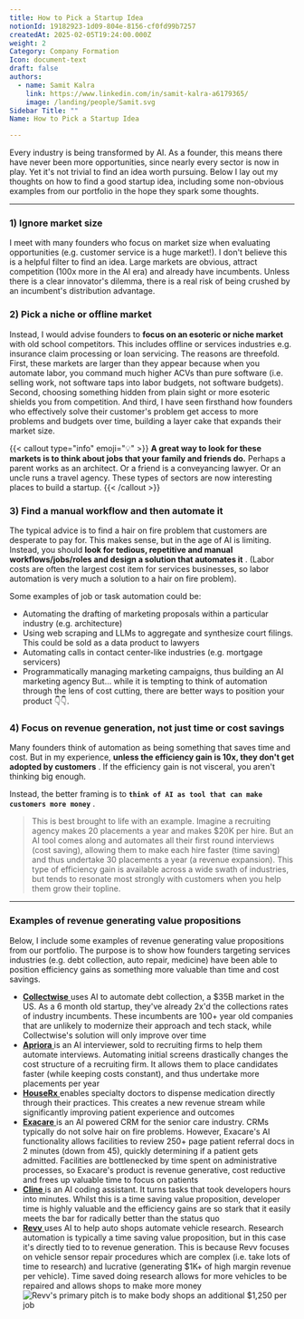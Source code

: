 ```yaml
---
title: How to Pick a Startup Idea
notionId: 19182923-1d09-804e-8156-cf0fd99b7257
createdAt: 2025-02-05T19:24:00.000Z
weight: 2
Category: Company Formation
Icon: document-text
draft: false
authors:
  - name: Samit Kalra
    link: https://www.linkedin.com/in/samit-kalra-a6179365/
    image: /landing/people/Samit.svg
Sidebar Title: ""
Name: How to Pick a Startup Idea

---
```




Every industry is being transformed by AI. As a founder, this means there have never been more opportunities, since nearly every sector is now in play. Yet it's not trivial to find an idea worth pursuing. Below I lay out my thoughts on how to find a good startup idea, including some non-obvious examples from our portfolio in the hope they spark some thoughts.

---


### 1) Ignore market size


I meet with many founders who focus on market size when evaluating opportunities (e.g. customer service is a huge market!). I don't believe this is a helpful filter to find an idea. Large markets are obvious, attract competition (100x more in the AI era) and already have incumbents. Unless there is a clear innovator's dilemma, there is a real risk of being crushed by an incumbent's distribution advantage.

###  **2) Pick a niche or offline market** 


Instead, I would advise founders to  **focus on an esoteric or niche market**  with old school competitors. This includes offline or services industries e.g. insurance claim processing or loan servicing. The reasons are threefold. First, these markets are larger than they appear because when you automate labor, you command much higher ACVs than pure software (i.e. selling work, not software taps into labor budgets, not software budgets). Second, choosing something hidden from plain sight or more esoteric shields you from competition. And third, I have seen firsthand how founders who effectively solve their customer's problem get access to more problems and budgets over time, building a layer cake that expands their market size.

{{< callout type="info" emoji="💡" >}}
 **A great way to look for these markets is to think about jobs that your family and friends do.**  Perhaps a parent works as an architect. Or a friend is a conveyancing lawyer. Or an uncle runs a travel agency. These types of sectors are now interesting places to build a startup.
{{< /callout >}}


###  **3) Find a manual workflow and then automate it** 


The typical advice is to find a hair on fire problem that customers are desperate to pay for. This makes sense, but in the age of AI is limiting. Instead, you should  **look for tedious, repetitive and manual workflows/jobs/roles and design a solution that automates it** . (Labor costs are often the largest cost item for services businesses, so labor automation is very much a solution to a hair on fire problem). 

Some examples of job or task automation could be: 

- Automating the drafting of marketing proposals within a particular industry (e.g. architecture)
- Using web scraping and LLMs to aggregate and synthesize court filings. This could be sold as a data product to lawyers
- Automating calls in contact center-like industries (e.g. mortgage servicers)
- Programmatically managing marketing campaigns, thus building an AI marketing agency
But… while it is tempting to think of automation through the lens of cost cutting, there are better ways to position your product 👇👇.

###  **4) Focus on revenue generation, not just time or cost savings** 


Many founders think of automation as being something that saves time and cost. But in my experience,  **unless the efficiency gain is 10x, they don't get adopted by customers** . If the efficiency gain is not visceral, you aren't thinking big enough.

Instead, the better framing is to  **`think of AI as tool that can make customers more money`** .

> This is best brought to life with an example. Imagine a recruiting agency makes 20 placements a year and makes $20K per hire. But an AI tool comes along and automates all their first round interviews (cost saving), allowing them to make each hire faster (time saving) and thus undertake 30 placements a year (a revenue expansion). This type of efficiency gain is available across a wide swath of industries, but tends to resonate most strongly with customers when you help them grow their topline. 


---


###  **Examples of revenue generating value propositions** 


Below, I include some examples of revenue generating value propositions from our portfolio. The purpose is to show how founders targeting services industries (e.g. debt collection, auto repair, medicine) have been able to position efficiency gains as something more valuable than time and cost savings.

- [ **Collectwise** ](https://collectwise.com/) uses AI to automate debt collection, a $35B market in the US. As a 6 month old startup, they've already 2x'd the collections rates of industry incumbents. These incumbents are 100+ year old companies that are unlikely to modernize their approach and tech stack, while Collectwise's solution will only improve over time
- [ **Apriora** ](https://www.apriora.ai/) is an AI interviewer, sold to recruiting firms to help them automate interviews. Automating initial screens drastically changes the cost structure of a recruiting firm. It allows them to place candidates faster (while keeping costs constant), and thus undertake more placements per year
- [ **HouseRx** ](https://houserx.com/) enables specialty doctors to dispense medication directly through their practices. This creates a new revenue stream while significantly improving patient experience and outcomes
- [ **Exacare** ](https://www.exacare.com/) is an AI powered CRM for the senior care industry. CRMs typically do not solve hair on fire problems. However, Exacare's AI functionality allows facilities to review 250+ page patient referral docs in 2 minutes (down from 45), quickly determining if a patient gets admitted. Facilities are bottlenecked by time spent on administrative processes, so Exacare's product is revenue generative, cost reductive and frees up valuable time to focus on patients
- [ **Cline** ](https://cline.bot/) is an AI coding assistant. It turns tasks that took developers hours into minutes. Whilst this is a time saving value proposition, developer time is highly valuable and the efficiency gains are so stark that it easily meets the bar for radically better than the status quo
- [ **Revv** ](https://www.revvhq.com/) uses AI to help auto shops automate vehicle research. Research automation is typically a time saving value proposition, but in this case it's directly tied to to revenue generation. This is because Revv focuses on vehicle sensor repair procedures which are complex (i.e. take lots of time to research) and lucrative (generating $1K+ of high margin revenue per vehicle). Time saved doing research allows for more vehicles to be repaired and allows shops to make more money
![Revv's primary pitch is to make body shops an additional $1,250 per job](https://prod-files-secure.s3.us-west-2.amazonaws.com/52e751b5-230f-4649-8c4e-0224e58da4f9/370e296b-f1ec-4862-970d-c6e37079c7a0/Screen_Shot_2025-02-02_at_1.08.01_PM.png?X-Amz-Algorithm=AWS4-HMAC-SHA256&X-Amz-Content-Sha256=UNSIGNED-PAYLOAD&X-Amz-Credential=ASIAZI2LB4667PDL4SV6%2F20251005%2Fus-west-2%2Fs3%2Faws4_request&X-Amz-Date=20251005T003953Z&X-Amz-Expires=3600&X-Amz-Security-Token=IQoJb3JpZ2luX2VjEND%2F%2F%2F%2F%2F%2F%2F%2F%2F%2FwEaCXVzLXdlc3QtMiJGMEQCIAsPT3pVJ9joVLBFzKizylhtViQeoI%2Fk52FChclryo4xAiBxZoDCUuIWoNGnZRJb15vxWBIFZT5b6sxIqq%2FjGN5FcSr%2FAwhpEAAaDDYzNzQyMzE4MzgwNSIMWnt6tnHV%2FYyHPoPBKtwDgdgWm%2F1xoNVADJ3HQEASoScp1lMdR2sRSexk04jIxyyn8uz15Vll4W%2FsXKlGO00pqOj5TaUIEqHk9RTCQ54zxnSvl3693Hr0CbvFCh7pAF5AAEFXwlVILQ2gmJI8HVPMuPojttoEaRNGfQAuJ4mEGkR29eIJnWvC81jR01CnjU0HJwMZDKdvDY7TN%2FTS%2FS21Gc25Q6KzrD8WkcmbvgQBx5fD%2BXWjJFXORHP5piMMtXqHj2618EVQr6dtsU1RgaaXNV30dlmBc35s0MuLKGQh%2Bt1Xynd41jTYEAnny7KF2Y4urzUEUq3sGM31WDz1pJedKw2JWKlZ%2BWIKfxuy3TeUadjSVZjdOdbhT5YKzXVWJFNwKjUOh%2FpoYSFo2i2xiJ8loIkM0OFg8piMijaIElnvGXn34G%2Fkrt4oDn1sVRqCFl70pg5CsMAwCQp6T6BahApR8BWyE54JtDST8gsQ8hHksPO6iyVKwkv81v7V0RTvXFCOblHwo2FbyCXM7a8%2FStE0ipkYREflfZHhMeNO4ItnXMmoCZwND23XEE7mXU3yPewfTmMy%2FE3RWCfOMFFAXBgWqCrQS5YwqQCUlVuDzcjsSt7a6%2BEkKRlP1qCM0saKvpJsxRlDXuPfQ68XR94wmuGGxwY6pgHAU2tzhXBpunb%2BKLE4GEfVGwCqxOXJD2fZpat8EZlkd6g8Fqsh98VHdGlmddv2mNmvox94ftFOlEu%2BreIrMbB4A9nZxuUNrUag1YLnV8VCMjqg9AleiU326Tgxt2lDFICeN%2B%2FcJIcyS1sL%2F2spUmJ5B0v4cI%2Flb7KEPLDcrIR8sA6FCgc7BN1c40yqQkgSi9tbZvSVz7bYGerg3tWnxBqSJybaFhgh&X-Amz-Signature=c45858edf5eb8649248c64f1e77c14a48fe010a4cce5c4eb5b3262875665bc05&X-Amz-SignedHeaders=host&x-amz-checksum-mode=ENABLED&x-id=GetObject)

